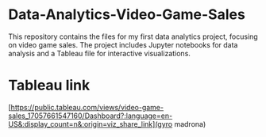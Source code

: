 # Data-Analytics-Video-Game-Sales
This repository contains the files for my first data analytics project, focusing on video game sales. The project includes Jupyter notebooks for data analysis and a Tableau file for interactive visualizations.

# Tableau link
[https://public.tableau.com/views/video-game-sales_17057661547160/Dashboard?:language=en-US&:display_count=n&:origin=viz_share_link](gyro madrona)
